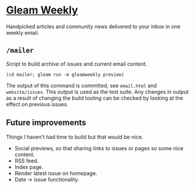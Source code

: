 # [Gleam Weekly](https://gleamweekly.com/)

Handpicked articles and community news delivered to your inbox in one weekly email.

## `/mailer`

Script to build archive of issues and current email content.

```
(cd mailer; gleam run -m gleamweekly preview)
```

The output of this command is committed, see `email.html` and `website/issues`.
This output is used as the test suite. Any changes in output as a result of changing the build tooling can be checked by looking at the effect on previous issues.

## Future improvements

Things I haven't had time to build but that would be nice.

- Social previews, so that sharing links to issues or pages so some nice content.
- RSS feed.
- Index page.
- Render latest issue on homepage.
- Date -> issue functionality.
